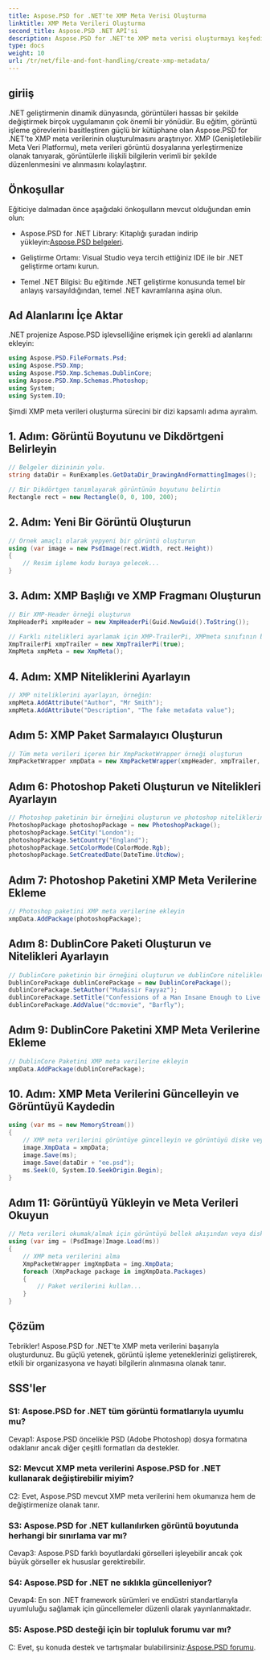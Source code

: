 ```yaml
---
title: Aspose.PSD for .NET'te XMP Meta Verisi Oluşturma
linktitle: XMP Meta Verileri Oluşturma
second_title: Aspose.PSD .NET API'si
description: Aspose.PSD for .NET'te XMP meta verisi oluşturmayı keşfedin. Kusursuz manipülasyonla görüntü organizasyonunu geliştirin.
type: docs
weight: 10
url: /tr/net/file-and-font-handling/create-xmp-metadata/
---
```

## giriiş

.NET geliştirmenin dinamik dünyasında, görüntüleri hassas bir şekilde değiştirmek birçok uygulamanın çok önemli bir yönüdür. Bu eğitim, görüntü işleme görevlerini basitleştiren güçlü bir kütüphane olan Aspose.PSD for .NET'te XMP meta verilerinin oluşturulmasını araştırıyor. XMP (Genişletilebilir Meta Veri Platformu), meta verileri görüntü dosyalarına yerleştirmenize olanak tanıyarak, görüntülerle ilişkili bilgilerin verimli bir şekilde düzenlenmesini ve alınmasını kolaylaştırır.

## Önkoşullar

Eğiticiye dalmadan önce aşağıdaki önkoşulların mevcut olduğundan emin olun:

-  Aspose.PSD for .NET Library: Kitaplığı şuradan indirip yükleyin:[Aspose.PSD belgeleri](https://reference.aspose.com/psd/net/).

- Geliştirme Ortamı: Visual Studio veya tercih ettiğiniz IDE ile bir .NET geliştirme ortamı kurun.

- Temel .NET Bilgisi: Bu eğitimde .NET geliştirme konusunda temel bir anlayış varsayıldığından, temel .NET kavramlarına aşina olun.

## Ad Alanlarını İçe Aktar

.NET projenize Aspose.PSD işlevselliğine erişmek için gerekli ad alanlarını ekleyin:

```csharp
using Aspose.PSD.FileFormats.Psd;
using Aspose.PSD.Xmp;
using Aspose.PSD.Xmp.Schemas.DublinCore;
using Aspose.PSD.Xmp.Schemas.Photoshop;
using System;
using System.IO;
```

Şimdi XMP meta verileri oluşturma sürecini bir dizi kapsamlı adıma ayıralım.

## 1. Adım: Görüntü Boyutunu ve Dikdörtgeni Belirleyin

```csharp
// Belgeler dizininin yolu.
string dataDir = RunExamples.GetDataDir_DrawingAndFormattingImages();

// Bir Dikdörtgen tanımlayarak görüntünün boyutunu belirtin
Rectangle rect = new Rectangle(0, 0, 100, 200);
```

## 2. Adım: Yeni Bir Görüntü Oluşturun

```csharp
// Örnek amaçlı olarak yepyeni bir görüntü oluşturun
using (var image = new PsdImage(rect.Width, rect.Height))
{
    // Resim işleme kodu buraya gelecek...
}
```

## 3. Adım: XMP Başlığı ve XMP Fragmanı Oluşturun

```csharp
// Bir XMP-Header örneği oluşturun
XmpHeaderPi xmpHeader = new XmpHeaderPi(Guid.NewGuid().ToString());

// Farklı nitelikleri ayarlamak için XMP-TrailerPi, XMPmeta sınıfının bir örneğini oluşturun
XmpTrailerPi xmpTrailer = new XmpTrailerPi(true);
XmpMeta xmpMeta = new XmpMeta();
```

## 4. Adım: XMP Niteliklerini Ayarlayın

```csharp
// XMP niteliklerini ayarlayın, örneğin:
xmpMeta.AddAttribute("Author", "Mr Smith");
xmpMeta.AddAttribute("Description", "The fake metadata value");
```

## Adım 5: XMP Paket Sarmalayıcı Oluşturun

```csharp
// Tüm meta verileri içeren bir XmpPacketWrapper örneği oluşturun
XmpPacketWrapper xmpData = new XmpPacketWrapper(xmpHeader, xmpTrailer, xmpMeta);
```

## Adım 6: Photoshop Paketi Oluşturun ve Nitelikleri Ayarlayın

```csharp
// Photoshop paketinin bir örneğini oluşturun ve photoshop niteliklerini ayarlayın
PhotoshopPackage photoshopPackage = new PhotoshopPackage();
photoshopPackage.SetCity("London");
photoshopPackage.SetCountry("England");
photoshopPackage.SetColorMode(ColorMode.Rgb);
photoshopPackage.SetCreatedDate(DateTime.UtcNow);
```

## Adım 7: Photoshop Paketini XMP Meta Verilerine Ekleme

```csharp
// Photoshop paketini XMP meta verilerine ekleyin
xmpData.AddPackage(photoshopPackage);
```

## Adım 8: DublinCore Paketi Oluşturun ve Nitelikleri Ayarlayın

```csharp
// DublinCore paketinin bir örneğini oluşturun ve dublinCore niteliklerini ayarlayın
DublinCorePackage dublinCorePackage = new DublinCorePackage();
dublinCorePackage.SetAuthor("Mudassir Fayyaz");
dublinCorePackage.SetTitle("Confessions of a Man Insane Enough to Live With the Beasts");
dublinCorePackage.AddValue("dc:movie", "Barfly");
```

## Adım 9: DublinCore Paketini XMP Meta Verilerine Ekleme

```csharp
// DublinCore Paketini XMP meta verilerine ekleyin
xmpData.AddPackage(dublinCorePackage);
```

## 10. Adım: XMP Meta Verilerini Güncelleyin ve Görüntüyü Kaydedin

```csharp
using (var ms = new MemoryStream())
{
    // XMP meta verilerini görüntüye güncelleyin ve görüntüyü diske veya bellek akışına kaydedin
    image.XmpData = xmpData;
    image.Save(ms);
    image.Save(dataDir + "ee.psd");
    ms.Seek(0, System.IO.SeekOrigin.Begin);
}
```

## Adım 11: Görüntüyü Yükleyin ve Meta Verileri Okuyun

```csharp
// Meta verileri okumak/almak için görüntüyü bellek akışından veya diskten yükleyin
using (var img = (PsdImage)Image.Load(ms))
{
    // XMP meta verilerini alma
    XmpPacketWrapper imgXmpData = img.XmpData;
    foreach (XmpPackage package in imgXmpData.Packages)
    {
        // Paket verilerini kullan...
    }
}
```

## Çözüm

Tebrikler! Aspose.PSD for .NET'te XMP meta verilerini başarıyla oluşturdunuz. Bu güçlü yetenek, görüntü işleme yeteneklerinizi geliştirerek, etkili bir organizasyona ve hayati bilgilerin alınmasına olanak tanır.

## SSS'ler

### S1: Aspose.PSD for .NET tüm görüntü formatlarıyla uyumlu mu?

Cevap1: Aspose.PSD öncelikle PSD (Adobe Photoshop) dosya formatına odaklanır ancak diğer çeşitli formatları da destekler.

### S2: Mevcut XMP meta verilerini Aspose.PSD for .NET kullanarak değiştirebilir miyim?

C2: Evet, Aspose.PSD mevcut XMP meta verilerini hem okumanıza hem de değiştirmenize olanak tanır.

### S3: Aspose.PSD for .NET kullanılırken görüntü boyutunda herhangi bir sınırlama var mı?

Cevap3: Aspose.PSD farklı boyutlardaki görselleri işleyebilir ancak çok büyük görseller ek hususlar gerektirebilir.

### S4: Aspose.PSD for .NET ne sıklıkla güncelleniyor?

Cevap4: En son .NET framework sürümleri ve endüstri standartlarıyla uyumluluğu sağlamak için güncellemeler düzenli olarak yayınlanmaktadır.

### S5: Aspose.PSD desteği için bir topluluk forumu var mı?

 C: Evet, şu konuda destek ve tartışmalar bulabilirsiniz:[Aspose.PSD forumu](https://forum.aspose.com/c/psd/34).